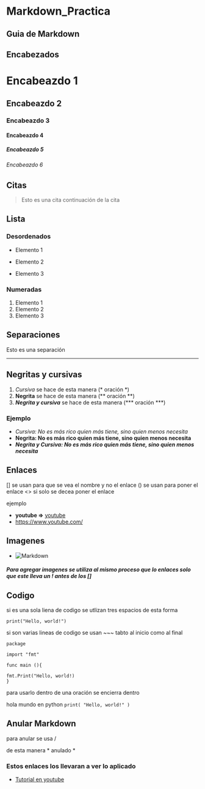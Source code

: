 # Markdown_Practica

## Guia de Markdown

## Encabezados

# Encabeazdo 1
## Encabeazdo 2 
### Encabeazdo 3
#### Encabeazdo 4 
##### Encabeazdo 5 
###### Encabeazdo 6

## Citas

> Esto es una cita
> continuación de la cita

## Lista

### Desordenados

* Elemento 1
+ Elemento 2
- Elemento 3

### Numeradas

1. Elemento 1
2. Elemento 2
3. Elemento 3

## Separaciones

Esto es una separación
___

## Negritas y cursivas

1. *Cursiva*  se hace de esta manera (* oración *)
2. **Negrita** se hace de esta manera (** oración **)
3. ***Negrita y cursiva*** se hace de esta manera (*** oración ***)

### Ejemplo

- *Cursiva: No es más rico quien más tiene, sino quien menos necesita*
- **Negrita: No es más rico quien más tiene, sino quien menos necesita**
- ***Negrita y Cursiva: No es más rico quien más tiene, sino quien menos necesita***

## Enlaces

[] se usan para que se vea el nombre y no el enlace 
() se usan para poner el enlace
<> si solo se decea poner el enlace

ejemplo 


- **youtube =>** [youtube](https://www.youtube.com/)  
- <https://www.youtube.com/> 

## Imagenes

+ ![Markdown](https://www.google.com/url?sa=i&url=https%3A%2F%2Fgeekytheory.com%2Fque-es-markdown-y-como-utilizarlo%2F&psig=AOvVaw0KLMWvYjL2nsQgtu4vUNF-&ust=1643060475409000&source=images&cd=vfe&ved=0CAsQjRxqFwoTCOjiuarryPUCFQAAAAAdAAAAABAD)

##### Para agregar imagenes se utiliza al mismo proceso que lo enlaces solo que este lleva un ! antes de los []

## Codigo

si es una sola liena de codigo se utlizan tres espacios de esta forma

    print("Hello, world!")

si son varias lineas de codigo se usan ~~~ tabto al inicio como al final

~~~ 
package 

import "fmt"

func main (){

fmt.Print("Hello, world!)
} 
~~~

para usarlo dentro de una oración se encierra dentro ` `

hola mundo en python ` print( "Hello, world!" ) ` 

## Anular Markdown 

para anular se usa /

 de esta manera \* anulado *

### Estos enlaces los llevaran a ver lo aplicado

* [Tutorial en youtube](https://www.youtube.com/watch?v=y6XdzBNC0_0&t=0s)


